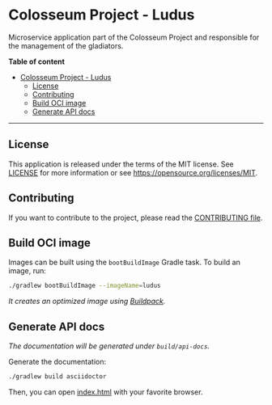 # Colosseum Project - Ludus

Microservice application part of the Colosseum Project and responsible for the management of the gladiators.

**Table of content**

- [Colosseum Project - Ludus](#colosseum-project---ludus)
  - [License](#license)
  - [Contributing](#contributing)
  - [Build OCI image](#build-oci-image)
  - [Generate API docs](#generate-api-docs)

---

## License

This application is released under the terms of the MIT license.
See [LICENSE](LICENSE) for more information or see <https://opensource.org/licenses/MIT>.

## Contributing

If you want to contribute to the project, please read the [CONTRIBUTING file](CONTRIBUTING.md).

## Build OCI image

Images can be built using the `bootBuildImage` Gradle task.
To build an image, run:

```sh
./gradlew bootBuildImage --imageName=ludus
```

_It creates an optimized image using [Buildpack](https://buildpacks.io/)._

## Generate API docs

_The documentation will be generated under `build/api-docs`._

Generate the documentation:

```sh
./gradlew build asciidoctor
```

Then, you can open [index.html](build/api-docs/index.html) with your favorite browser.
